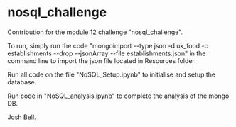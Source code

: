 # nosql_challenge
Contribution for the module 12 challenge "nosql_challenge".

To run, simply run the code "mongoimport --type json -d uk_food -c establishments --drop --jsonArray --file establishments.json" in the command line to import the json file located in Resources folder.

Run all code on the file "NoSQL_Setup.ipynb" to initialise and setup the database.

Run code in "NoSQL_analysis.ipynb" to complete the analysis of the mongo DB.

Josh Bell.
